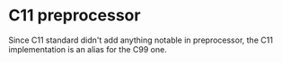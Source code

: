 C11 preprocessor
================================================

Since C11 standard didn't add anything notable in preprocessor, the C11 implementation is an alias for the C99 one.

